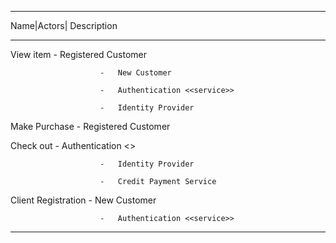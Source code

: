   --------------------------------------------------------------------------------
  Name|Actors| Description
  --------------------- -------------------------------------------- -------------
  View item             -   Registered Customer                      
                                                                     
                        -   New Customer                             
                                                                     
                        -   Authentication <<service>>
                                                                     
                        -   Identity Provider                        
                                                                     
                                                                     

  Make Purchase         -   Registered Customer                      
                                                                     
                                                                     

  Check out             -   Authentication <<service>> 
                                                                     
                        -   Identity Provider                        
                                                                     
                        -   Credit Payment Service                   
                                                                     
                                                                     

  Client Registration   -   New Customer                             
                                                                     
                        -   Authentication <<service>> 
                                                                     
                                                                     

                                                                     

                                                                     
  --------------------------------------------------------------------------------


